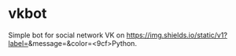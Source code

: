 # vkbot
Simple bot for social network VK on https://img.shields.io/static/v1?label=<LABEL>&message=<Python>&color=<9cf>Python.
